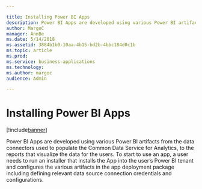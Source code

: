 ```yaml
---

title: Installing Power BI Apps
description: Power BI Apps are developed using various Power BI artifacts from the data connectors used to populate the Common Data Service for Analytics, to the reports that visualize the data for the users.
author: MargoC
manager: AnnBe
ms.date: 5/14/2018
ms.assetid: 3884b1b0-10aa-4b15-bd2b-4bbc184d0c1b
ms.topic: article
ms.prod: 
ms.service: business-applications
ms.technology: 
ms.author: margoc
audience: Admin

---
```

#  Installing Power BI Apps




[!include[banner](../../../../includes/banner.md)]

Power BI Apps are developed using various Power BI artifacts from the data
connectors used to populate the Common Data Service for Analytics, to the
reports that visualize the data for the users. To start to use an app, a user
needs to run an installer that installs the App into the user’s Power BI tenant
and configures the various artifacts in the app deployment package including
defining relevant data source connection credentials and configurations.
